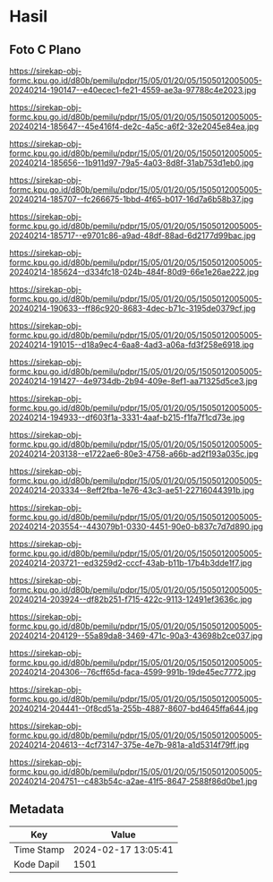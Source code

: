 # Hasil

## Foto C Plano

https://sirekap-obj-formc.kpu.go.id/d80b/pemilu/pdpr/15/05/01/20/05/1505012005005-20240214-190147--e40ecec1-fe21-4559-ae3a-97788c4e2023.jpg

https://sirekap-obj-formc.kpu.go.id/d80b/pemilu/pdpr/15/05/01/20/05/1505012005005-20240214-185647--45e416f4-de2c-4a5c-a6f2-32e2045e84ea.jpg

https://sirekap-obj-formc.kpu.go.id/d80b/pemilu/pdpr/15/05/01/20/05/1505012005005-20240214-185656--1b911d97-79a5-4a03-8d8f-31ab753d1eb0.jpg

https://sirekap-obj-formc.kpu.go.id/d80b/pemilu/pdpr/15/05/01/20/05/1505012005005-20240214-185707--fc266675-1bbd-4f65-b017-16d7a6b58b37.jpg

https://sirekap-obj-formc.kpu.go.id/d80b/pemilu/pdpr/15/05/01/20/05/1505012005005-20240214-185717--e9701c86-a9ad-48df-88ad-6d2177d99bac.jpg

https://sirekap-obj-formc.kpu.go.id/d80b/pemilu/pdpr/15/05/01/20/05/1505012005005-20240214-185624--d334fc18-024b-484f-80d9-66e1e26ae222.jpg

https://sirekap-obj-formc.kpu.go.id/d80b/pemilu/pdpr/15/05/01/20/05/1505012005005-20240214-190633--ff86c920-8683-4dec-b71c-3195de0379cf.jpg

https://sirekap-obj-formc.kpu.go.id/d80b/pemilu/pdpr/15/05/01/20/05/1505012005005-20240214-191015--d18a9ec4-6aa8-4ad3-a06a-fd3f258e6918.jpg

https://sirekap-obj-formc.kpu.go.id/d80b/pemilu/pdpr/15/05/01/20/05/1505012005005-20240214-191427--4e9734db-2b94-409e-8ef1-aa71325d5ce3.jpg

https://sirekap-obj-formc.kpu.go.id/d80b/pemilu/pdpr/15/05/01/20/05/1505012005005-20240214-194933--df603f1a-3331-4aaf-b215-f1fa7f1cd73e.jpg

https://sirekap-obj-formc.kpu.go.id/d80b/pemilu/pdpr/15/05/01/20/05/1505012005005-20240214-203138--e1722ae6-80e3-4758-a66b-ad2f193a035c.jpg

https://sirekap-obj-formc.kpu.go.id/d80b/pemilu/pdpr/15/05/01/20/05/1505012005005-20240214-203334--8eff2fba-1e76-43c3-ae51-22716044391b.jpg

https://sirekap-obj-formc.kpu.go.id/d80b/pemilu/pdpr/15/05/01/20/05/1505012005005-20240214-203554--443079b1-0330-4451-90e0-b837c7d7d890.jpg

https://sirekap-obj-formc.kpu.go.id/d80b/pemilu/pdpr/15/05/01/20/05/1505012005005-20240214-203721--ed3259d2-cccf-43ab-b11b-17b4b3dde1f7.jpg

https://sirekap-obj-formc.kpu.go.id/d80b/pemilu/pdpr/15/05/01/20/05/1505012005005-20240214-203924--df82b251-f715-422c-9113-12491ef3636c.jpg

https://sirekap-obj-formc.kpu.go.id/d80b/pemilu/pdpr/15/05/01/20/05/1505012005005-20240214-204129--55a89da8-3469-471c-90a3-43698b2ce037.jpg

https://sirekap-obj-formc.kpu.go.id/d80b/pemilu/pdpr/15/05/01/20/05/1505012005005-20240214-204306--76cff65d-faca-4599-991b-19de45ec7772.jpg

https://sirekap-obj-formc.kpu.go.id/d80b/pemilu/pdpr/15/05/01/20/05/1505012005005-20240214-204441--0f8cd51a-255b-4887-8607-bd4645ffa644.jpg

https://sirekap-obj-formc.kpu.go.id/d80b/pemilu/pdpr/15/05/01/20/05/1505012005005-20240214-204613--4cf73147-375e-4e7b-981a-a1d5314f79ff.jpg

https://sirekap-obj-formc.kpu.go.id/d80b/pemilu/pdpr/15/05/01/20/05/1505012005005-20240214-204751--c483b54c-a2ae-41f5-8647-2588f86d0be1.jpg


## Metadata

| Key        | Value               |
| ---------- | ------------------- |
| Time Stamp | 2024-02-17 13:05:41 |
| Kode Dapil | 1501                |



